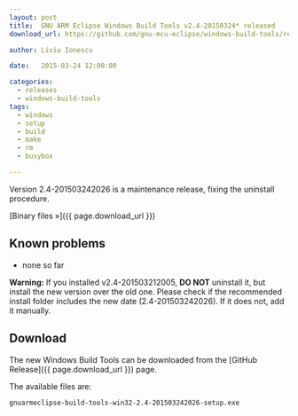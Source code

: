 ```yaml
---
layout: post
title:  GNU ARM Eclipse Windows Build Tools v2.4-20150324* released
download_url: https://github.com/gnu-mcu-eclipse/windows-build-tools/releases/tag/v2.4b

author: Liviu Ionescu

date:   2015-03-24 12:00:00

categories:
  - releases
  - windows-build-tools
tags:
  - windows
  - setup
  - build
  - make
  - rm
  - busybox

---
```


Version 2.4-201503242026 is a maintenance release, fixing the uninstall procedure.

[Binary files »]({{ page.download_url }})

## Known problems

* none so far

**Warning:** If you installed v2.4-201503212005, **DO NOT** uninstall it, but install the new version over the old one. Please check if the recommended install folder includes the new date (2.4-201503242026). If it does not, add it manually.

## Download

The new Windows Build Tools can be downloaded from the [GitHub Release]({{ page.download_url }}) page.

The available files are:

	gnuarmeclipse-build-tools-win32-2.4-201503242026-setup.exe
